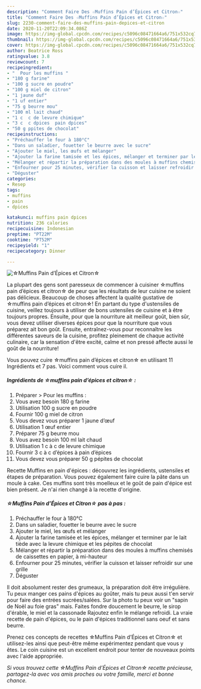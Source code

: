 ```yaml
---
description: "Comment Faire Des ☆Muffins Pain d’Épices et Citron☆"
title: "Comment Faire Des ☆Muffins Pain d’Épices et Citron☆"
slug: 2230-comment-faire-des-muffins-pain-depices-et-citron
date: 2020-11-20T22:09:34.086Z
image: https://img-global.cpcdn.com/recipes/c5096c08471664a6/751x532cq70/☆muffins-pain-depices-et-citron☆-photo-principale-de-la-recette.jpg
thumbnail: https://img-global.cpcdn.com/recipes/c5096c08471664a6/751x532cq70/☆muffins-pain-depices-et-citron☆-photo-principale-de-la-recette.jpg
cover: https://img-global.cpcdn.com/recipes/c5096c08471664a6/751x532cq70/☆muffins-pain-depices-et-citron☆-photo-principale-de-la-recette.jpg
author: Beatrice Ross
ratingvalue: 3.8
reviewcount: 7
recipeingredient:
- "  Pour les muffins "
- "180 g farine"
- "100 g sucre en poudre"
- "100 g miel de citron"
- "1 jaune duf"
- "1 uf entier"
- "75 g beurre mou"
- "100 ml lait chaud"
- "1 c  c de levure chimique"
- "3 c  c dpices  pain dpices"
- "50 g ppites de chocolat"
recipeinstructions:
- "Préchauffer le four à 180°C"
- "Dans un saladier, fouetter le beurre avec le sucre"
- "Ajouter le miel, les œufs et mélanger"
- "Ajouter la farine tamisée et les épices, mélanger et terminer par le lait tiède avec la levure chimique et les pépites de chocolat"
- "Mélanger et répartir la préparation dans des moules à muffins chemisés de caissettes en papier, à mi-hauteur"
- "Enfourner pour 25 minutes, vérifier la cuisson et laisser refroidir sur une grille"
- "Déguster"
categories:
- Resep
tags:
- muffins
- pain
- dpices

katakunci: muffins pain dpices 
nutrition: 236 calories
recipecuisine: Indonesian
preptime: "PT22M"
cooktime: "PT52M"
recipeyield: "1"
recipecategory: Dinner

---
```



![☆Muffins Pain d’Épices et Citron☆](https://img-global.cpcdn.com/recipes/c5096c08471664a6/751x532cq70/☆muffins-pain-depices-et-citron☆-photo-principale-de-la-recette.jpg)

La plupart des gens sont paresseux de commencer à cuisiner ☆muffins pain d’épices et citron☆ de peur que les résultats de leur cuisine ne soient pas délicieux. Beaucoup de choses affectent la qualité gustative de ☆muffins pain d’épices et citron☆! En partant du type d'ustensiles de cuisine, veillez toujours à utiliser de bons ustensiles de cuisine et à être toujours propres. Ensuite, pour que la nourriture ait meilleur goût, bien sûr, vous devez utiliser diverses épices pour que la nourriture que vous préparez ait bon goût. Ensuite, entraînez-vous pour reconnaître les différentes saveurs de la cuisine, profitez pleinement de chaque activité culinaire, car la sensation d'être excité, calme et non pressé affecte aussi le goût de la nourriture!

<!--inarticleads1-->

Vous pouvez cuire ☆muffins pain d’épices et citron☆ en utilisant 11 Ingrédients et 7 pas. Voici comment vous cuire il.

##### Ingrédients de ☆muffins pain d’épices et citron☆ :

1. Préparer  &gt; Pour les muffins :
1. Vous avez besoin 180 g farine
1. Utilisation 100 g sucre en poudre
1. Fournir 100 g miel de citron
1. Vous devez vous préparer 1 jaune d’œuf
1. Utilisation 1 œuf entier
1. Préparer 75 g beurre mou
1. Vous avez besoin 100 ml lait chaud
1. Utilisation 1 c à c de levure chimique
1. Fournir 3 c à c d’épices à pain d’épices
1. Vous devez vous préparer 50 g pépites de chocolat


Recette Muffins en pain d&#39;épices : découvrez les ingrédients, ustensiles et étapes de préparation. Vous pouvez également faire cuire la pâte dans un moule à cake. Ces muffins sont très moelleux et le goût de pain d&#39;épice est bien présent. Je n&#39;ai rien changé à la recette d&#39;origine. 

<!--inarticleads2-->

##### ☆Muffins Pain d’Épices et Citron☆ pas à pas :

1. Préchauffer le four à 180°C
1. Dans un saladier, fouetter le beurre avec le sucre
1. Ajouter le miel, les œufs et mélanger
1. Ajouter la farine tamisée et les épices, mélanger et terminer par le lait tiède avec la levure chimique et les pépites de chocolat
1. Mélanger et répartir la préparation dans des moules à muffins chemisés de caissettes en papier, à mi-hauteur
1. Enfourner pour 25 minutes, vérifier la cuisson et laisser refroidir sur une grille
1. Déguster


Il doit absolument rester des grumeaux, la préparation doit être irrégulière. Tu peux manger ces pains d&#39;épices au goûter, mais tu peux aussi t&#39;en servir pour faire des entrées sucrées/salées. Sur la photo tu peux voir un &#34;sapin de Noël au foie gras&#34; mais. Faites fondre doucement le beurre, le sirop d&#39;érable, le miel et la cassonade Rajoutez enfin le mélange refroidi. La vraie recette de pain d&#39;épices, ou le pain d&#39;épices traditionnel sans oeuf et sans beurre. 

<!--inarticleads1-->

<p>
Prenez ces concepts de recettes ☆Muffins Pain d’Épices et Citron☆ et utilisez-les ainsi que peut-être même expérimentez pendant que vous y êtes. Le coin cuisine est un excellent endroit pour tenter de nouveaux points avec l'aide appropriée.
</p>

<p>
<i>Si vous trouvez cette ☆Muffins Pain d’Épices et Citron☆ recette précieuse, partagez-la avec vos amis proches ou votre famille, merci et bonne chance.</i>
</p>
